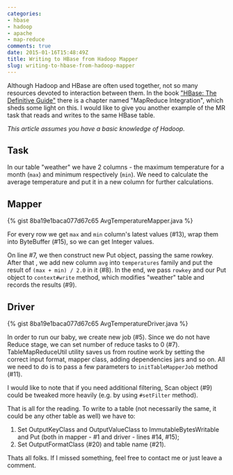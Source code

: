 ```yaml
---
categories:
- hbase
- hadoop
- apache
- map-reduce
comments: true
date: 2015-01-16T15:48:49Z
title: Writing to HBase from Hadoop Mapper
slug: writing-to-hbase-from-hadoop-mapper
---
```


Although Hadoop and HBase are often used together, not so many resources
devoted to interaction between them. In the book ["HBase: The Definitive
Guide"](http://shop.oreilly.com/product/0636920014348.do) there is a chapter
named "MapReduce Integration", which sheds some light on this. I would like to
give you another example of the MR task that reads and writes to the same HBase
table.

<!--more-->

_This article assumes you have a basic knowledge of Hadoop._

## Task

In our table "weather" we have 2 columns - the maximum temperature for a
month (`max`) and minimum respectively (`min`). We need to calculate the
average temperature and put it in a new column for further calculations.

## Mapper

{% gist 8ba19e1baca077d67c65 AvgTemperatureMapper.java %}

For every row we get `max` and `min` column's latest values (#13), wrap them into
ByteBuffer (#15), so we can get Integer values.

On line #7, we then construct new Put object, passing the same rowkey. After
that , we add new column `avg` into `temperatures` family and put the result of
`(max + min) / 2.0` in it (#8). In the end, we pass `rowkey` and our Put object
to `context#write` method, which modifies "weather" table and records the
results (#9).

## Driver

{% gist 8ba19e1baca077d67c65 AvgTemperatureDriver.java %}

In order to run our baby, we create new job (#5). Since we do not have Reduce
stage, we can set number of reduce tasks to 0 (#7). TableMapReduceUtil utility
saves us from routine work by setting the correct input format, mapper class,
adding dependencies jars and so on. All we need to do is to pass a few
parameters to `initTableMapperJob` method (#11).

I would like to note that if you need additional filtering, Scan object (#9)
could be tweaked more heavily (e.g. by using `#setFilter` method).

That is all for the reading. To write to a table (not necessarily the same, it
could be any other table as well) we have to:

1. Set OutputKeyClass and OutputValueClass to ImmutableBytesWritable and Put (both in mapper - #1 and driver - lines #14, #15);
2. Set OutputFormatClass (#20) and table name (#21).

Thats all folks. If I missed something, feel free to contact me or just leave a
comment.
